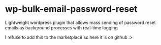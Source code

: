 # wp-bulk-email-password-reset
Lightweight wordpress plugin that allows mass sending of password reset emails as background processes with real-time logging

I refuse to add this to the marketplace so here it is on github :>
